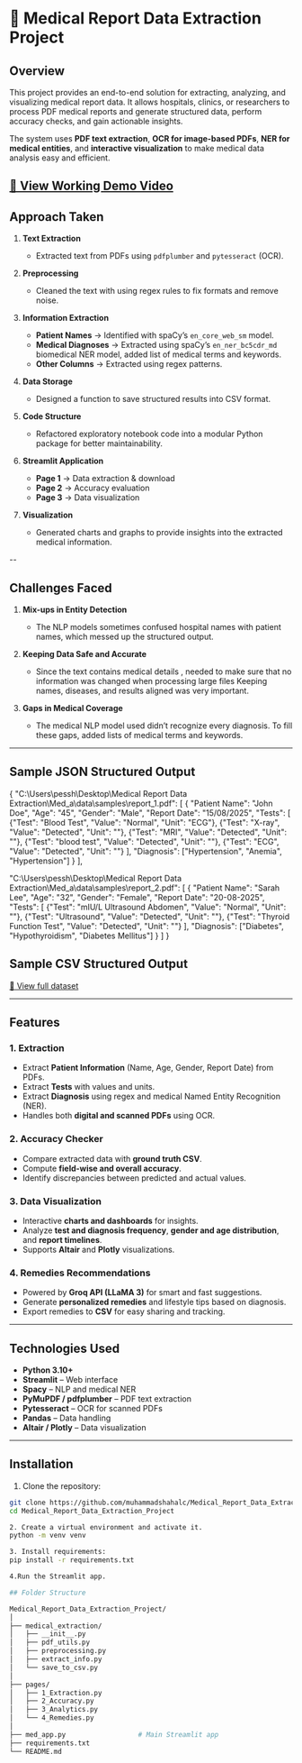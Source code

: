 # 🏥 Medical Report Data Extraction Project

## Overview
This project provides an end-to-end solution for extracting, analyzing, and visualizing medical report data. It allows hospitals, clinics, or researchers to process PDF medical reports and generate structured data, perform accuracy checks, and gain actionable insights.

The system uses **PDF text extraction**, **OCR for image-based PDFs**, **NER for medical entities**, and **interactive visualization** to make medical data analysis easy and efficient.

[📂 View Working Demo Video](data/demo.mp4)
---
## Approach Taken

1. **Text Extraction**

   * Extracted text from PDFs using `pdfplumber` and `pytesseract` (OCR).

2. **Preprocessing**

   * Cleaned the text with using regex rules to fix formats and remove noise.

3. **Information Extraction**

   * **Patient Names** → Identified with spaCy’s `en_core_web_sm` model.
   * **Medical Diagnoses** → Extracted using spaCy’s `en_ner_bc5cdr_md` biomedical NER model, added list of medical terms and keywords.
   * **Other Columns** → Extracted using regex patterns.

4. **Data Storage**

   * Designed a function to save structured results into CSV format.

5. **Code Structure**

   * Refactored exploratory notebook code into a modular Python package for better maintainability.

6. **Streamlit Application**

   * **Page 1** → Data extraction & download
   * **Page 2** → Accuracy evaluation
   * **Page 3** → Data visualization

7. **Visualization**

   * Generated charts and graphs to provide insights into the extracted medical information.

--

## Challenges Faced

1.	**Mix-ups in Entity Detection**

    * The NLP models sometimes confused hospital names with patient names, which messed up the structured output.

2.	**Keeping Data Safe and Accurate**

    * Since the text contains medical details , needed to make sure that no information was changed when processing large files Keeping names, diseases, and results aligned was very important.

3.	**Gaps in Medical Coverage**

    * The medical NLP model used didn’t recognize every diagnosis. To fill these gaps, added lists of medical terms and keywords.

---
## Sample JSON Structured Output

{
  "C:\\Users\\pessh\\Desktop\\Medical Report Data Extraction\\Med_a\\data\\samples\\report_1.pdf": [
    {
      "Patient Name": "John Doe",
      "Age": "45",
      "Gender": "Male",
      "Report Date": "15/08/2025",
      "Tests": [
        {"Test": "Blood Test", "Value": "Normal", "Unit": "ECG"},
        {"Test": "X-ray", "Value": "Detected", "Unit": ""},
        {"Test": "MRI", "Value": "Detected", "Unit": ""},
        {"Test": "blood test", "Value": "Detected", "Unit": ""},
        {"Test": "ECG", "Value": "Detected", "Unit": ""}
      ],
      "Diagnosis": ["Hypertension", "Anemia", "Hypertension"]
    }
  ],

  "C:\\Users\\pessh\\Desktop\\Medical Report Data Extraction\\Med_a\\data\\samples\\report_2.pdf": [
    {
      "Patient Name": "Sarah Lee",
      "Age": "32",
      "Gender": "Female",
      "Report Date": "20-08-2025",
      "Tests": [
        {"Test": "mIU/L Ultrasound Abdomen", "Value": "Normal", "Unit": ""},
        {"Test": "Ultrasound", "Value": "Detected", "Unit": ""},
        {"Test": "Thyroid Function Test", "Value": "Detected", "Unit": ""}
      ],
      "Diagnosis": ["Diabetes", "Hypothyroidism", "Diabetes Mellitus"]
    }
  ]
}

## Sample CSV Structured Output

[📂 View full dataset](data/patients.csv)

---

## Features

### 1. Extraction
- Extract **Patient Information** (Name, Age, Gender, Report Date) from PDFs.
- Extract **Tests** with values and units.
- Extract **Diagnosis** using regex and medical Named Entity Recognition (NER).
- Handles both **digital and scanned PDFs** using OCR.

### 2. Accuracy Checker
- Compare extracted data with **ground truth CSV**.
- Compute **field-wise and overall accuracy**.
- Identify discrepancies between predicted and actual values.

### 3. Data Visualization
- Interactive **charts and dashboards** for insights.
- Analyze **test and diagnosis frequency**, **gender and age distribution**, and **report timelines**.
- Supports **Altair** and **Plotly** visualizations.


### 4. Remedies Recommendations

* Powered by **Groq API (LLaMA 3)** for smart and fast suggestions.
* Generate **personalized remedies** and lifestyle tips based on diagnosis.
* Export remedies to **CSV** for easy sharing and tracking.

---

## Technologies Used
- **Python 3.10+**
- **Streamlit** – Web interface
- **Spacy** – NLP and medical NER
- **PyMuPDF / pdfplumber** – PDF text extraction
- **Pytesseract** – OCR for scanned PDFs
- **Pandas** – Data handling
- **Altair / Plotly** – Data visualization

---

## Installation

1. Clone the repository:
```bash
git clone https://github.com/muhammadshahalc/Medical_Report_Data_Extraction_Project.git
cd Medical_Report_Data_Extraction_Project

2. Create a virtual environment and activate it.
python -m venv venv

3. Install requirements:
pip install -r requirements.txt

4.Run the Streamlit app.

## Folder Structure

Medical_Report_Data_Extraction_Project/
│
├── medical_extraction/         
│   ├── __init__.py
│   ├── pdf_utils.py
│   ├── preprocessing.py
│   ├── extract_info.py
│   └── save_to_csv.py
│
├── pages/                      
│   ├── 1_Extraction.py
│   ├── 2_Accuracy.py
│   ├── 3_Analytics.py
│   └── 4_Remedies.py
│
├── med_app.py                  # Main Streamlit app
├── requirements.txt
└── README.md



